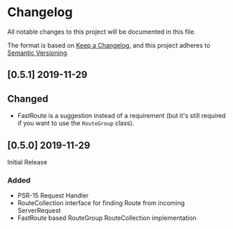 # Changelog
All notable changes to this project will be documented in this file.

The format is based on [Keep a Changelog](https://keepachangelog.com/en/1.0.0/),
and this project adheres to [Semantic Versioning](https://semver.org/spec/v2.0.0.html).

## [0.5.1] 2019-11-29
## Changed
- FastRoute is a suggestion instead of a requirement (but it's still required if you want to use the `RouteGroup` class).

## [0.5.0] 2019-11-29
Initial Release

### Added
- PSR-15 Request Handler
- RouteCollection interface for finding Route from incoming ServerRequest
- FastRoute based RouteGroup RouteCollection implementation
